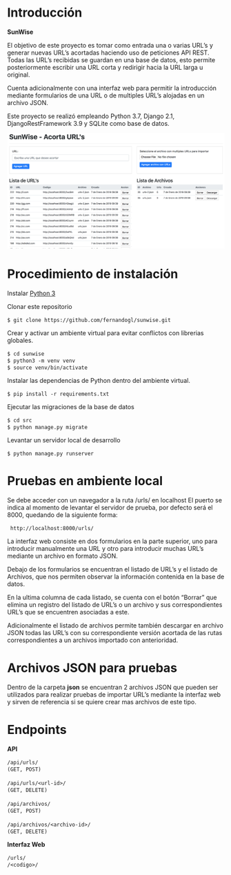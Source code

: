 # Introducción

**SunWise** 

El objetivo de este proyecto es tomar como entrada una o varias URL’s y generar nuevas URL’s acortadas haciendo uso de peticiones API REST. Todas las URL’s recibidas se guardan en una base de datos, esto permite posteriormente escribir una URL corta y redirigir hacia la URL larga u original.

Cuenta adicionalmente con una interfaz web para permitir la introducción mediante formularios de una URL o de multiples URL’s alojadas en un archivo JSON.

Este proyecto se realizó empleando Python 3.7, Django 2.1, DjangoRestFramework 3.9 y SQLite como base de datos.


![Alt text](src/img/sunwise.png?raw=true "SunWise")

# Procedimiento de instalación
Instalar [Python 3](https://www.python.org/downloads/)

Clonar este repositorio 
```
$ git clone https://github.com/fernandogl/sunwise.git
```

Crear y activar un ambiente virtual para evitar conflictos con librerias globales.
```
$ cd sunwise
$ python3 -m venv venv
$ source venv/bin/activate
```

Instalar las dependencias de Python dentro del ambiente virtual.
```
$ pip install -r requirements.txt 
```

Ejecutar las migraciones de la base de datos
```
$ cd src
$ python manage.py migrate
```

Levantar un servidor local de desarrollo
```
$ python manage.py runserver
```

# Pruebas en ambiente local
Se debe acceder con un navegador a la ruta /urls/ en localhost
El puerto se indica al momento de levantar el servidor de prueba, por defecto será el 8000, quedando de la siguiente forma:

```
 http://localhost:8000/urls/
```

La interfaz web consiste en dos formularios en la parte superior, uno para introducir manualmente una URL y otro para introducir muchas URL’s mediante un archivo en formato JSON.

Debajo de los formularios se encuentran el listado de URL’s y el listado de Archivos, que nos permiten observar la información contenida en la base de datos.

En la ultima columna de cada listado, se cuenta con el botón “Borrar” que elimina un registro del listado de URL’s o un archivo y sus correspondientes URL’s que se encuentren asociadas a este.

Adicionalmente el listado de archivos permite también descargar en archivo JSON todas las URL’s con su correspondiente versión acortada de las rutas correspondientes a un archivos importado con anterioridad.

# Archivos JSON para pruebas
Dentro de la carpeta **json** se encuentran 2 archivos JSON que pueden ser utilizados para realizar pruebas de importar URL’s mediante la interfaz web y sirven de referencia si se quiere crear mas archivos de este tipo.

# Endpoints

**API**
```
/api/urls/
(GET, POST)

/api/urls/<url-id>/
(GET, DELETE)

/api/archivos/
(GET, POST)

/api/archivos/<archivo-id>/
(GET, DELETE)
```

**Interfaz Web**
```
/urls/
/<codigo>/
```
